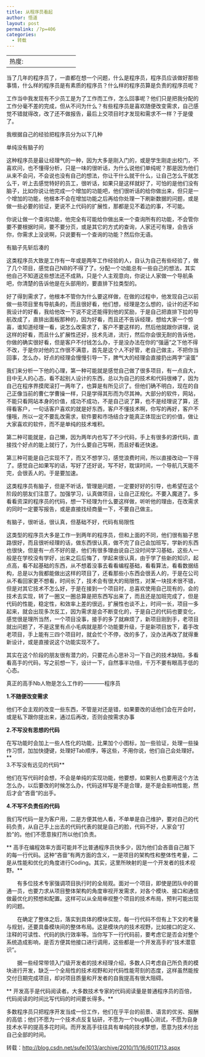 ```yaml
---
title: 从程序员看起
author: 悟道
layout: post
permalink: /?p=406
categories:
  - 转载
---
```

<table>
  <tr cellpadding=0><td>
    热度:
  </td><td cellpadding=0><img src='http://210.75.224.29/wordpress/wp-content/plugins/statpresscn/images/sun.gif' width=10 height=10 border=0 /></td><td cellpadding=0><img src='http://210.75.224.29/wordpress/wp-content/plugins/statpresscn/images/sun_dark.gif' width=10 height=10 border=0 /></td><td cellpadding=0><img src='http://210.75.224.29/wordpress/wp-content/plugins/statpresscn/images/sun_dark.gif' width=10 height=10 border=0 /></td><td cellpadding=0><img src='http://210.75.224.29/wordpress/wp-content/plugins/statpresscn/images/sun_dark.gif' width=10 height=10 border=0 /></td><td cellpadding=0><img src='http://210.75.224.29/wordpress/wp-content/plugins/statpresscn/images/sun_dark.gif' width=10 height=10 border=0 /></td></tr>
</table>

当了几年的程序员了，一直都在想一个问题，什么是程序员，程序员应该做好那些事情，什么样的程序员是有素质的程序员？什么样的程序员算是负责的程序员呢？

工作当中我发现有不少员工是为了工作而工作，怎么回事呢？他们只是把我分配的工作分毫不差的完成，但从不问为什么？有些程序员是喜欢随便改变需求，自己感觉不错就得改，改了还不做报告，最后上交项目时才发现和需求不一样？于是傻了。

我根据自己的经验把程序员分为以下几种

单纯没有脑子的

这种程序员是最让经理气的一种，因为大多是刚入门的，或是学生刚走出校门，不喜欢问，也不懂得分析，只是一味的很听话，为什么说他们单纯呢？那是因为他们从来不会问，不会说也没有自己的想法，你让干什么就干什么，让自己怎么干就怎么干，听上去感觉特好的员工，很听话，如果只是这样就好了，可怕的是他们没有脑子，比如你说让他完成一个增加的功能吧，他们很听话的给你做出来，但只是一个增加的功能，他根本不会在增加功能之后再给你处理一下刷新数据的问题，或是做一些必要的验证，更说不上代码的扩展性，那都是见不着边的事，不可能。

你说让做一个查询功能，他完全有可能给你做出来一个查询所有的功能，不会管你要不要根据时间，要不要分页，或是其它的方式的查询，人家还可有理，会告诉你，你需求上没说啊，只说要有一个查询的功能？然后你无语。

有脑子先斩后凑的

这类程序员大致是工作有一年或是两年工作经验的人，自认为自己有些经验了，做了几个项目，感觉自己NB的不得了了。分配一个功能总有一些自己的想法，其实他自己不知道这些想法还不成熟，只是个人主观意向，你说让人家做一个导航条吧，你清楚的告诉他是在头部用的，要直排下拉类型的。

好了得到需求了，他根本不管你为什么要这样做，在做的过程中，他发现自己以前做一些项目里有导航条的，而且很好看，他们想，经理是怎么想的，设计的还不如我设计的好看，我给他改一下说不定还能得到他的奖励，于是自己把直排下拉的导航改成了，直排出面板那种的，因为好看，而且还不告诉经理，想给大家一个惊喜，谁知道经理一看，说怎么改需求了，客户不要这样的，然后他就跟你讲理，说这样的好看，而且什么扩展性还好，技术先进，流行，然后你会很无耐的告诉他，你做的确实很好看，但是客户不付钱怎么办，于是没办法在你的“强逼”之下他不得不改，于是你对他的工作很不满意，首先是这个人不好管，老自己做主，不把你当回事，怎么办，好点的经理会慢慢引导一下，脾气大的经理会直接扔出两字“滚蛋”

我们来分析一下他的心理，第一种可能就是感觉自己做了很多项目，有一点自大，目中无人的心态，看不起别人设计的东西，总以为自己的技术和代码很棒了，因为自己在程序界摸爬滚打一两年了，也算是有所见识了。但他们确不明白，现在的自己正像当前的曹仁学曹操一样，只是学得其形而为尽其神。大部分的软件，网站，不能只看网站本身的价值，成功不成功，不是自己说了算，也不是经理说了算，还得看客户，一句话客户喜欢的就是好东西，客户不懂技术啊，你写的再好，客户不懂哦，所以一定不要乱改需求，软件要和市场结合才能真正体现出它的价值，做让大家喜欢的软件，而不是单纯的技术堆积。

第二种可能就是，自己懒，因为两年内也写了不少代码，手上有很多的源代码，直接找个好点的能上就行了，为什么要自己写啊，而且好看还快速。

第三种可能是自己实现不了，而又不想学习，感觉浪费时间，所以直接改动一下得了。感觉自己如果写的话，写好了还好说，写不好，耽误时间，一个导航几天能不完，会很丢人的。于是要加速。

这类程序员有脑子，但是不听话，管理是问题，一定要好好的引导，也希望在这个阶段的朋友们注意了。加强学习，认真做项目，让自己正规化。不要入魔道了。多看看资深的程序员的代码，想一下经理为什么要这样做，听听他的理由，在改需求的同时一定要写报告，或是直接找经商量一下，不要自己做主。

有脑子，很听话，很认真，但基础不好，代码有局限性

这类型的程序员大多是工作一到两年的程序员，但和上面的不同，他们很有脑子思路很好，而且很听经理的话，做东西很认真，做不完了自己会加班写，学新的东西也很快，但是有一点不好的是，他们有很多理由说自己没时间学习基础，这些人一般是在学校没有学好，出来之后后悔了，学起来很认真，由于学了些新的知识，起点高，看不起基础的东西，从不想着没事去看看编程基础，看看算法，看看数据结构，总是以为我都能做出这样的项目了，还看那些小东西会很丢人的，于是在公司从不看回家更不想看，时间长了，技术会有很大的局限性，对某一块技术很不错，但是对其它技术不怎么好，于是在接到一个项目时，总喜欢使用自己现有的，会的技术去实现，转了一圈又一圈总算是把东西写出来了，而且还是加班完成了，但是代码的性能，稳定性，和效率上差的很远，扩展性也谈不上，时间一长，项目一多起来，就会出现多次反工，因为需求是会不断变化的，于是自己的代码也要变化，感觉很是理所当然，一个项目没事，接手的多了就麻烦了，新项目刚到手，老项目就出问题了，不是这里有点小毛病就是那个功能要升级，于是新项目放下，着手改老项目，手上能有三四个项目时，就会忙个不停，改的多了，没办法再改了就得重新设计，或是直接说这个功能实现不了。

其实在这个阶段的朋友很有潜力的，只要花点心思补习一下自己的技术缺陷，多看看高手的代码，写之前想一下，设计一下，自然事半功倍，千万不要有眼高手低的心态。

真正的高手Nb人物是怎么工作的&#8212;&#8212;&#8212;&#8212;程序员

**1.不随便改变需求**

他们不会主观的改变一些东西，不管是对还是错，如果要改的话他们会在开会时，或是私下跟你提出来，通过后再改，否则会按需求办事

**2.不写没有思想的代码**

在写功能时会加上一些人性化的功能，比果加个小图标，加一些验证，处理一些操作习惯，加加快捷键，处理好Tab顺序，等这些，不用你说，他们自己会处理好。  
**  
3.不写没有远见的代码**

他们在写代码时会想，不会是单纯的实现功能，他要想，如果别人也要用这个方法怎么办，以后要改的时候怎么办，代码这样写是不是合理，是不是会影响性能，然后才会”吝啬“的出手。

**4.不写不负责任的代码**

我们写代码一是为客户用，二是方便其他人看，不单单是自己维护，要对自己的代码负责，从自己手上出去的代码代表的就是自己的脸，代码不好，人家会“打脸”的。他们不愿意挨打所以他们负责。

** 高手在编程效率方面可能并不比普通程序员快多少，因为他们会吝啬自己敲下的每一行代码。这种“吝啬”有两方面的含义，一是项目的架构性和整体性考量，二是从性能和优化的角度进行Coding。其实，这里所映射的是一个开发者的技术视野。**

　　有多位技术专家强调项目执行时的全局观。面对一个项目，即使是团队中的普通一员，也要力求从项目整体架构的角度审视开发需求，对各个模块、接口和通信做最优化的预想和配置。这样可以从全局审视整个项目的技术布局，预判可能出现的问题。

　　在确定了整体之后，落实到具体的模块实现，每一行代码不但有上下文的考量与规划，还要具备模块间的整体布局。这是模块内的技术视野，比如接口的定义、注释的可读性、代码的执行效率等。当你写下一行代码前，要考虑它是否会对整个系统造成影响，是否方便其他接口进行调用，这些都是一个开发高手的“技术潜意识”。

　　据一些经常带领入门级开发者的技术经理介绍，多数人只考虑自己所负责的模块进行开发，缺乏一个全局性的技术视野和对代码性能苛刻的态度，这样虽然能按交付日期完成项目，却对项目质量和开发者的自我提高有很大阻碍。

** 开发高手是代码阅读者。大多数技术专家的代码阅读量是普通程序员的百倍，代码阅读的时间比写代码的时间要长得多。**

多数程序员只把程序开发当成一份工作，他们在乎平台的前景、语言的优劣、报酬的高低；他们不愿为一个技术点反复钻研，不愿为一个bug精心测试，不愿为自身技术水平的提高多花时间。而开发高手往往具有单纯的技术梦想，愿意为技术付出自己全部的时间。

转载：http://blog.csdn.net/sufei1013/archive/2010/11/16/6011713.aspx